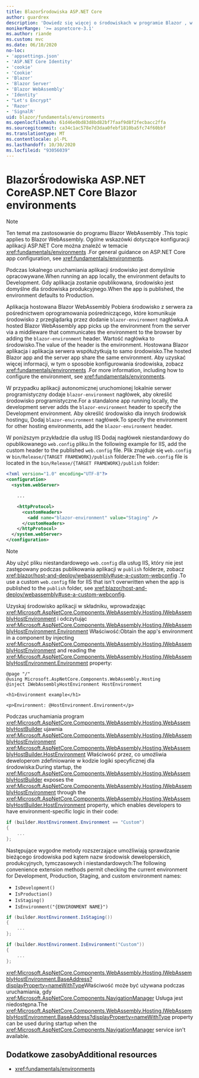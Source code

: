 ```yaml
---
title: BlazorŚrodowiska ASP.NET Core
author: guardrex
description: 'Dowiedz się więcej o środowiskach w programie Blazor , w tym o sposobie ustawiania środowiska Blazor WebAssembly aplikacji.'
monikerRange: '>= aspnetcore-3.1'
ms.author: riande
ms.custom: mvc
ms.date: 06/10/2020
no-loc:
- 'appsettings.json'
- 'ASP.NET Core Identity'
- 'cookie'
- 'Cookie'
- 'Blazor'
- 'Blazor Server'
- 'Blazor WebAssembly'
- 'Identity'
- "Let's Encrypt"
- 'Razor'
- 'SignalR'
uid: blazor/fundamentals/environments
ms.openlocfilehash: 61d46e0bd83d8bd82bf7faaf9d8f2fecbacc2ffa
ms.sourcegitcommit: ca34c1ac578e7d3daa0febf1810ba5fc74f60bbf
ms.translationtype: MT
ms.contentlocale: pl-PL
ms.lasthandoff: 10/30/2020
ms.locfileid: "93056039"
---
```

# <a name="aspnet-core-no-locblazor-environments"></a><span data-ttu-id="00fa8-103">BlazorŚrodowiska ASP.NET Core</span><span class="sxs-lookup"><span data-stu-id="00fa8-103">ASP.NET Core Blazor environments</span></span>

> [!NOTE]
> <span data-ttu-id="00fa8-104">Ten temat ma zastosowanie do programu Blazor WebAssembly .</span><span class="sxs-lookup"><span data-stu-id="00fa8-104">This topic applies to Blazor WebAssembly.</span></span> <span data-ttu-id="00fa8-105">Ogólne wskazówki dotyczące konfiguracji aplikacji ASP.NET Core można znaleźć w temacie <xref:fundamentals/environments> .</span><span class="sxs-lookup"><span data-stu-id="00fa8-105">For general guidance on ASP.NET Core app configuration, see <xref:fundamentals/environments>.</span></span>

<span data-ttu-id="00fa8-106">Podczas lokalnego uruchamiania aplikacji środowisko jest domyślnie opracowywane.</span><span class="sxs-lookup"><span data-stu-id="00fa8-106">When running an app locally, the environment defaults to Development.</span></span> <span data-ttu-id="00fa8-107">Gdy aplikacja zostanie opublikowana, środowisko jest domyślne dla środowiska produkcyjnego.</span><span class="sxs-lookup"><span data-stu-id="00fa8-107">When the app is published, the environment defaults to Production.</span></span>

<span data-ttu-id="00fa8-108">Aplikacja hostowana Blazor WebAssembly Pobiera środowisko z serwera za pośrednictwem oprogramowania pośredniczącego, które komunikuje środowisko z przeglądarką przez dodanie `blazor-environment` nagłówka.</span><span class="sxs-lookup"><span data-stu-id="00fa8-108">A hosted Blazor WebAssembly app picks up the environment from the server via a middleware that communicates the environment to the browser by adding the `blazor-environment` header.</span></span> <span data-ttu-id="00fa8-109">Wartość nagłówka to środowisko.</span><span class="sxs-lookup"><span data-stu-id="00fa8-109">The value of the header is the environment.</span></span> <span data-ttu-id="00fa8-110">Hostowana Blazor aplikacja i aplikacja serwera współużytkują to samo środowisko.</span><span class="sxs-lookup"><span data-stu-id="00fa8-110">The hosted Blazor app and the server app share the same environment.</span></span> <span data-ttu-id="00fa8-111">Aby uzyskać więcej informacji, w tym o sposobie konfigurowania środowiska, zobacz <xref:fundamentals/environments> .</span><span class="sxs-lookup"><span data-stu-id="00fa8-111">For more information, including how to configure the environment, see <xref:fundamentals/environments>.</span></span>

<span data-ttu-id="00fa8-112">W przypadku aplikacji autonomicznej uruchomionej lokalnie serwer programistyczny dodaje `blazor-environment` nagłówek, aby określić środowisko programistyczne.</span><span class="sxs-lookup"><span data-stu-id="00fa8-112">For a standalone app running locally, the development server adds the `blazor-environment` header to specify the Development environment.</span></span> <span data-ttu-id="00fa8-113">Aby określić środowisko dla innych środowisk hostingu, Dodaj `blazor-environment` nagłówek.</span><span class="sxs-lookup"><span data-stu-id="00fa8-113">To specify the environment for other hosting environments, add the `blazor-environment` header.</span></span>

<span data-ttu-id="00fa8-114">W poniższym przykładzie dla usług IIS Dodaj nagłówek niestandardowy do opublikowanego `web.config` pliku.</span><span class="sxs-lookup"><span data-stu-id="00fa8-114">In the following example for IIS, add the custom header to the published `web.config` file.</span></span> <span data-ttu-id="00fa8-115">Plik znajduje się `web.config` w `bin/Release/{TARGET FRAMEWORK}/publish` folderze:</span><span class="sxs-lookup"><span data-stu-id="00fa8-115">The `web.config` file is located in the `bin/Release/{TARGET FRAMEWORK}/publish` folder:</span></span>

```xml
<?xml version="1.0" encoding="UTF-8"?>
<configuration>
  <system.webServer>

    ...

    <httpProtocol>
      <customHeaders>
        <add name="blazor-environment" value="Staging" />
      </customHeaders>
    </httpProtocol>
  </system.webServer>
</configuration>
```

> [!NOTE]
> <span data-ttu-id="00fa8-116">Aby użyć pliku niestandardowego `web.config` dla usług IIS, który nie jest zastępowany podczas publikowania aplikacji w `publish` folderze, zobacz <xref:blazor/host-and-deploy/webassembly#use-a-custom-webconfig> .</span><span class="sxs-lookup"><span data-stu-id="00fa8-116">To use a custom `web.config` file for IIS that isn't overwritten when the app is published to the `publish` folder, see <xref:blazor/host-and-deploy/webassembly#use-a-custom-webconfig>.</span></span>

<span data-ttu-id="00fa8-117">Uzyskaj środowisko aplikacji w składniku, wprowadzając <xref:Microsoft.AspNetCore.Components.WebAssembly.Hosting.IWebAssemblyHostEnvironment> i odczytując <xref:Microsoft.AspNetCore.Components.WebAssembly.Hosting.IWebAssemblyHostEnvironment.Environment> Właściwość:</span><span class="sxs-lookup"><span data-stu-id="00fa8-117">Obtain the app's environment in a component by injecting <xref:Microsoft.AspNetCore.Components.WebAssembly.Hosting.IWebAssemblyHostEnvironment> and reading the <xref:Microsoft.AspNetCore.Components.WebAssembly.Hosting.IWebAssemblyHostEnvironment.Environment> property:</span></span>

```razor
@page "/"
@using Microsoft.AspNetCore.Components.WebAssembly.Hosting
@inject IWebAssemblyHostEnvironment HostEnvironment

<h1>Environment example</h1>

<p>Environment: @HostEnvironment.Environment</p>
```

<span data-ttu-id="00fa8-118">Podczas uruchamiania program <xref:Microsoft.AspNetCore.Components.WebAssembly.Hosting.WebAssemblyHostBuilder> ujawnia <xref:Microsoft.AspNetCore.Components.WebAssembly.Hosting.IWebAssemblyHostEnvironment> <xref:Microsoft.AspNetCore.Components.WebAssembly.Hosting.WebAssemblyHostBuilder.HostEnvironment> Właściwość przez, co umożliwia deweloperom zdefiniowanie w kodzie logiki specyficznej dla środowiska:</span><span class="sxs-lookup"><span data-stu-id="00fa8-118">During startup, the <xref:Microsoft.AspNetCore.Components.WebAssembly.Hosting.WebAssemblyHostBuilder> exposes the <xref:Microsoft.AspNetCore.Components.WebAssembly.Hosting.IWebAssemblyHostEnvironment> through the <xref:Microsoft.AspNetCore.Components.WebAssembly.Hosting.WebAssemblyHostBuilder.HostEnvironment> property, which enables developers to have environment-specific logic in their code:</span></span>

```csharp
if (builder.HostEnvironment.Environment == "Custom")
{
    ...
};
```

<span data-ttu-id="00fa8-119">Następujące wygodne metody rozszerzające umożliwiają sprawdzanie bieżącego środowiska pod kątem nazw środowisk deweloperskich, produkcyjnych, tymczasowych i niestandardowych:</span><span class="sxs-lookup"><span data-stu-id="00fa8-119">The following convenience extension methods permit checking the current environment for Development, Production, Staging, and custom environment names:</span></span>

* `IsDevelopment()`
* `IsProduction()`
* `IsStaging()`
* `IsEnvironment("{ENVIRONMENT NAME}")`

```csharp
if (builder.HostEnvironment.IsStaging())
{
    ...
};

if (builder.HostEnvironment.IsEnvironment("Custom"))
{
    ...
};
```

<span data-ttu-id="00fa8-120"><xref:Microsoft.AspNetCore.Components.WebAssembly.Hosting.IWebAssemblyHostEnvironment.BaseAddress?displayProperty=nameWithType>Właściwość może być używana podczas uruchamiania, gdy <xref:Microsoft.AspNetCore.Components.NavigationManager> Usługa jest niedostępna.</span><span class="sxs-lookup"><span data-stu-id="00fa8-120">The <xref:Microsoft.AspNetCore.Components.WebAssembly.Hosting.IWebAssemblyHostEnvironment.BaseAddress?displayProperty=nameWithType> property can be used during startup when the <xref:Microsoft.AspNetCore.Components.NavigationManager> service isn't available.</span></span>

## <a name="additional-resources"></a><span data-ttu-id="00fa8-121">Dodatkowe zasoby</span><span class="sxs-lookup"><span data-stu-id="00fa8-121">Additional resources</span></span>

* <xref:fundamentals/environments>
